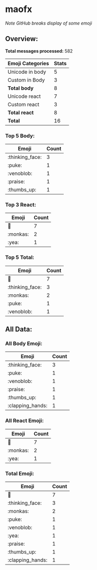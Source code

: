 # maofx

*Note GitHub breaks display of some emoji*

## Overview:

**Total messages processed:** 582

Emoji Categories | Stats
-------|--------
Unicode in body | 5
Custom in Body | 3
**Total body** | 8
Unicode react | 7
Custom react | 3
**Total react** | 8
**Total** | 16

### Top 5 Body:

Emoji | Count
-------|--------
:thinking_face: | 3
:puke: | 1
:venoblob: | 1
:praise: | 1
:thumbs_up: | 1

### Top 3 React:

Emoji | Count
-------|--------
👏 | 7
:monkas: | 2
:yea: | 1

### Top 5 Total:

Emoji | Count
-------|--------
👏 | 7
:thinking_face: | 3
:monkas: | 2
:puke: | 1
:venoblob: | 1

## All Data:

### All Body Emoji:

Emoji | Count
-------|--------
:thinking_face: | 3
:puke: | 1
:venoblob: | 1
:praise: | 1
:thumbs_up: | 1
:clapping_hands: | 1

### All React Emoji:

Emoji | Count
-------|--------
👏 | 7
:monkas: | 2
:yea: | 1

### Total Emoji:

Emoji | Count
-------|--------
👏 | 7
:thinking_face: | 3
:monkas: | 2
:puke: | 1
:venoblob: | 1
:yea: | 1
:praise: | 1
:thumbs_up: | 1
:clapping_hands: | 1

